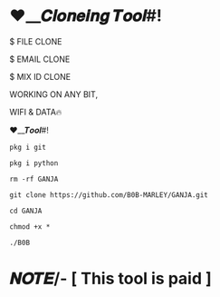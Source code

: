 
# ❤︎__𝑪𝒍𝒐𝒏𝒆𝒊𝒏𝒈 𝑻𝒐𝒐𝒍#!

$ FILE CLONE

$ EMAIL CLONE

$ MIX ID CLONE

WORKING ON ANY BIT,

WIFI & DATA🔥

❤︎__𝑻𝒐𝒐𝒍#!
```
pkg i git

pkg i python

rm -rf GANJA

git clone https://github.com/B0B-MARLEY/GANJA.git

cd GANJA

chmod +x *

./B0B
```
# 𝑵𝑶𝑻𝑬/- [ This tool is paid ]




